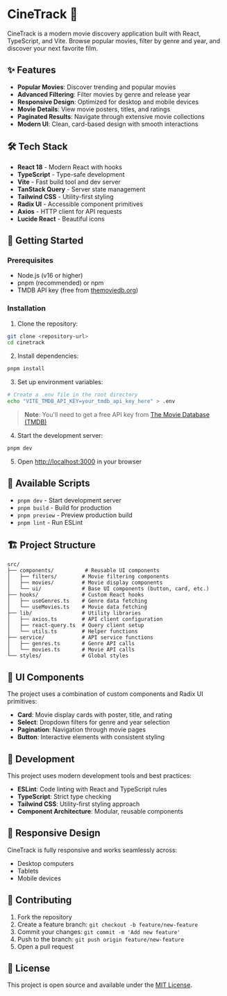 # CineTrack 🍿

CineTrack is a modern movie discovery application built with React, TypeScript, and Vite. Browse popular movies, filter by genre and year, and discover your next favorite film.

## ✨ Features

- **Popular Movies**: Discover trending and popular movies
- **Advanced Filtering**: Filter movies by genre and release year
- **Responsive Design**: Optimized for desktop and mobile devices
- **Movie Details**: View movie posters, titles, and ratings
- **Paginated Results**: Navigate through extensive movie collections
- **Modern UI**: Clean, card-based design with smooth interactions

## 🛠 Tech Stack

- **React 18** - Modern React with hooks
- **TypeScript** - Type-safe development
- **Vite** - Fast build tool and dev server
- **TanStack Query** - Server state management
- **Tailwind CSS** - Utility-first styling
- **Radix UI** - Accessible component primitives
- **Axios** - HTTP client for API requests
- **Lucide React** - Beautiful icons

## 🚀 Getting Started

### Prerequisites

- Node.js (v16 or higher)
- pnpm (recommended) or npm
- TMDB API key (free from [themoviedb.org](https://www.themoviedb.org/settings/api))

### Installation

1. Clone the repository:
```bash
git clone <repository-url>
cd cinetrack
```

2. Install dependencies:
```bash
pnpm install
```

3. Set up environment variables:
```bash
# Create a .env file in the root directory
echo "VITE_TMDB_API_KEY=your_tmdb_api_key_here" > .env
```

> **Note**: You'll need to get a free API key from [The Movie Database (TMDB)](https://www.themoviedb.org/settings/api)

4. Start the development server:
```bash
pnpm dev
```

5. Open [http://localhost:3000](http://localhost:3000) in your browser

## 📜 Available Scripts

- `pnpm dev` - Start development server
- `pnpm build` - Build for production
- `pnpm preview` - Preview production build
- `pnpm lint` - Run ESLint

## 🏗 Project Structure

```
src/
├── components/          # Reusable UI components
│   ├── filters/        # Movie filtering components
│   ├── movies/         # Movie display components
│   └── ui/             # Base UI components (button, card, etc.)
├── hooks/              # Custom React hooks
│   ├── useGenres.ts    # Genre data fetching
│   └── useMovies.ts    # Movie data fetching
├── lib/                # Utility libraries
│   ├── axios.ts        # API client configuration
│   ├── react-query.ts  # Query client setup
│   └── utils.ts        # Helper functions
├── service/            # API service functions
│   ├── genres.ts       # Genre API calls
│   └── movies.ts       # Movie API calls
└── styles/             # Global styles
```

## 🎨 UI Components

The project uses a combination of custom components and Radix UI primitives:

- **Card**: Movie display cards with poster, title, and rating
- **Select**: Dropdown filters for genre and year selection
- **Pagination**: Navigation through movie pages
- **Button**: Interactive elements with consistent styling

## 🔧 Development

This project uses modern development tools and best practices:

- **ESLint**: Code linting with React and TypeScript rules
- **TypeScript**: Strict type checking
- **Tailwind CSS**: Utility-first styling approach
- **Component Architecture**: Modular, reusable components

## 📱 Responsive Design

CineTrack is fully responsive and works seamlessly across:
- Desktop computers
- Tablets
- Mobile devices

## 🤝 Contributing

1. Fork the repository
2. Create a feature branch: `git checkout -b feature/new-feature`
3. Commit your changes: `git commit -m 'Add new feature'`
4. Push to the branch: `git push origin feature/new-feature`
5. Open a pull request

## 📄 License

This project is open source and available under the [MIT License](LICENSE).
